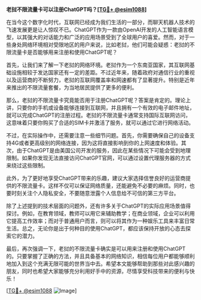 **老挝不限流量卡可以注册ChatGPT吗？[[TG💪+ @esim1088](https://t.me/s/esim1088)]**

在当今这个数字化时代，互联网已经成为我们生活的一部分，而聊天机器人技术的飞速发展更是让人惊叹不已。ChatGPT作为一款由OpenAI开发的人工智能语言模型，以其强大的对话能力和广泛的应用场景受到了全球用户的喜爱。然而，对于一些身处网络环境相对受限地区的用户来说，比如老挝，他们可能会疑惑：老挝的不限流量卡是否能够用来注册和使用ChatGPT呢？

首先，让我们来了解一下老挝的网络环境。老挝作为一个东南亚国家，其互联网基础设施相较于发达国家还有一定的差距。不过近年来，随着政府对通信行业的重视以及运营商的不断努力，老挝的互联网覆盖率和网速都有了显著提升。特别是近年来推出的不限流量套餐，为当地居民提供了更多的便利。

那么，老挝的不限流量卡究竟能否用于注册ChatGPT呢？答案是肯定的。理论上讲，只要你的手机或设备能够连接到互联网，并且拥有一个有效的电子邮件地址，就可以完成ChatGPT的注册过程。老挝的不限流量卡通常支持国际互联网访问，这意味着只要你购买了合适的SIM卡并激活了服务，就可以通过它进行网络活动。

不过，在实际操作中，还需要注意一些细节问题。首先，你需要确保自己的设备支持4G或者更高级别的网络连接，因为这将直接影响到你的上网速度和体验。其次，由于ChatGPT是由美国公司开发的服务，因此在某些情况下可能会受到地理限制。如果你发现无法直接访问ChatGPT官网，可以通过设置代理服务器的方式来绕过这些限制。

此外，为了更好地享受ChatGPT带来的乐趣，建议大家选择信誉良好的运营商提供的不限流量卡。这样不仅可以保证网络质量，还能避免不必要的麻烦。同时，也要时刻关注个人隐私安全，不要随意泄露个人信息给不可信的第三方平台。

除了上述提到的技术层面的问题外，还有许多关于ChatGPT的实际应用场景值得探讨。例如，在教育领域，教师可以用它来辅助教学；在商业领域，企业可以利用它提高工作效率；而对于普通用户而言，则可以将其作为一种娱乐工具来丰富日常生活。总之，无论你是出于何种目的使用ChatGPT，都应该保持开放的心态去探索它的潜力。

最后，再次强调一下，老挝的不限流量卡确实是可以用来注册和使用ChatGPT的。只要掌握了正确的方法，并且具备基本的网络知识，相信每位用户都能够顺利地加入到这个充满无限可能的世界当中去。希望本文能够帮助到那些对此感兴趣的朋友，同时也希望大家能够充分利用好手中的资源，尽情享受科技带来的便利与快乐！

[[TG💪+ @esim1088](https://t.me/s/esim1088) ![Image](https://i.postimg.cc/4NQfJmqS/Snipaste-2025-05-13-00-14-12.png)]